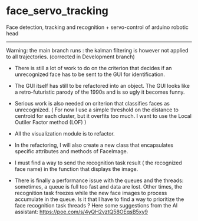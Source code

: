 # face_servo_tracking
Face detection, tracking and recognition + servo-control of arduino robotic head

---------------------------------------------------------------------------------------------------------------
Warning: the main branch runs : the kalman filtering is however not applied to all trajectories. (corrected in Development branch)
- There is still a lot of work to do on the criterion that decides if an unrecognized face has to be sent to the GUI for identification.
- The GUI itself has still to be refactored into an object. The GUI looks like a retro-futuristic parody of the 1990s and is so ugly it becomes funny. 

- Serious work is also needed on criterion that classifies faces as unrecognized. ( For now I use a simple threshold on the distance to centroid for each cluster, but it overfits too much. I want to use the Local Outiler Factor method (LOF) )

- All the visualization module is to refactor.
- In the refactoring, I will also create a new class that encapsulates specific attributes and methods of FaceImage. 
- I must find a way to send the recognition task result ( the recognized face name) in the function that displays the image. 

- There is finally a performance issue with the queues and the threads: sometimes, a queue is full too fast and data are lost. Other times, the recognition task freezes while the new face images to process accumulate in the queue.
Is it that I have to find a way to prioritize the face recognition task threads ?
Here some suggestions from the AI assistant: 
https://poe.com/s/4yQH2vztQ58OEqsB5xy9
